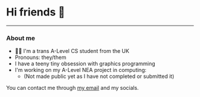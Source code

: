 # Hi friends 👋
---
### About me
- 🏳️‍⚧️ I'm a trans A-Level CS student from the UK
- Pronouns: they/them
- I have a teeny tiny obsession with graphics programming
- I'm working on my A-Level NEA project in computing:
  - (Not made public yet as I have not completed or submitted it)

You can contact me through [my email](makparker06@gmail.com) and my socials.
<!--
**makky2206/makky2206** is a ✨ _special_ ✨ repository because its `README.md` (this file) appears on your GitHub profile.

Here are some ideas to get you started:

- 🔭 I’m currently working on ...
- 🌱 I’m currently learning ...
- 👯 I’m looking to collaborate on ...
- 🤔 I’m looking for help with ...
- 💬 Ask me about ...
- 📫 How to reach me: ...
- 😄 Pronouns: ...
- ⚡ Fun fact: ...
-->
